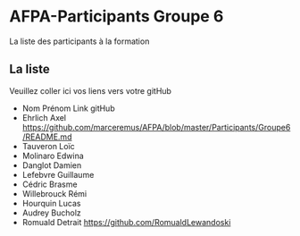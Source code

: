 # AFPA-Participants Groupe 6
La liste des participants à la formation


## La liste 
Veuillez coller ici vos liens vers votre gitHub

 - Nom 	         	Prénom 	            Link gitHub 
 - Ehrlich 			Axel                      https://github.com/marceremus/AFPA/blob/master/Participants/Groupe6/README.md
 - Tauveron 		Loïc 
 - Molinaro 		Edwina
 - Danglot 			Damien 
 - Lefebvre 		Guillaume 
 - Cédric 			Brasme 
 - Willebrouck 		Rémi 
 - Hourquin 		Lucas 
 - Audrey 			Bucholz 
 - Romuald 			Detrait https://github.com/RomualdLewandoski

